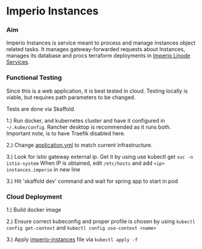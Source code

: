 # Imperio Instances

### Aim

Imperio Instances is service meant to process and manage instances object related tasks. It manages gateway-forwarded requests about Instances, manages its database and procs terraform deployments in [Imperio Linode Services](../linode-services).

### Functional Testing
Since this is a web application, it is best tested in cloud. Testing locally is viable, but requires path parameters to be changed.

Tests are done via Skaffold.

1.) Run docker, and kubernetes cluster and have it configured in `~/.kube/config`. Rancher desktop is recommended as it runs both. Important note, is to have Traefik disabled here.

2.) Change [application.yml](src/main/resources/application.yml) to match current infrastructure.

3.) Look for istio gateway external ip. Get it by using use kubectl get `svc -n istio-system`
When IP is obtained, edit `/etc/hosts` and add ` <ip> 	instances.imperio ` in new line

3.) Hit 'skaffold dev' command and wait for spring app to start in pod

### Cloud Deployment
1.) Build docker image

2.) Ensure correct kubeconfig and proper profile is chosen by using `kubectl config get-context` and `kubectl config use-context <name>`

3.) Apply [imperio-instances](imperio-instances.yaml) file via `kubectl apply -f`

